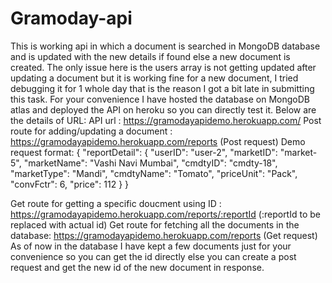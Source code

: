 # Gramoday-api
This is working api in which a document is searched in MongoDB database and is updated with the new details if found else a new document is created.
The only issue here is the users array is not getting updated after updating a document but it is working fine for a new document, I tried debugging it for 1 whole day that is the reason I got a bit late in submitting this task.
For your convenience I have hosted the database on MongoDB atlas and deployed the API on heroku so you can directly test it. Below are the details of URL:
API url : https://gramodayapidemo.herokuapp.com/
Post route for adding/updating a document : https://gramodayapidemo.herokuapp.com/reports (Post request)
Demo request format:
{
"reportDetail": {
"userID": "user-2",
"marketID": "market-5",
"marketName": "Vashi Navi Mumbai",
"cmdtyID": "cmdty-18",
"marketType": "Mandi",
"cmdtyName": "Tomato",
"priceUnit": "Pack",
"convFctr": 6,
"price": 112
}
}

Get route for getting a specific doucment using ID : https://gramodayapidemo.herokuapp.com/reports/:reportId (:reportId to be replaced with actual id)
Get route for fetching all the documents in the database: https://gramodayapidemo.herokuapp.com/reports (Get request)
As of now in the database I have kept a few documents just for your convenience so you can get the id directly else you can create a post request and get the new id of the new document in response.
